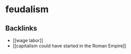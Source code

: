 # feudalism



<a id="org7ff8233"></a>

## Backlinks

-   [[wage labor]]
-   [[capitalism could have started in the Roman Empire]]
